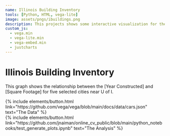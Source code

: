```yaml
---
name: Illinois Building Inventory
tools: [Python, HTML, vega-lite]
image: assets/pngs/ibuildings.png
description: This projects shows some interactive visualization for the Illinois Buildings Inventory dataset.
custom_js:
  - vega.min
  - vega-lite.min
  - vega-embed.min
  - justcharts
---
```



# Illinois Building Inventory

This graph shows the relationship between the [Year Constructed] and [Square Footage] for five selected cities near U of I.

<vegachart schema-url="{{ site.baseurl }}/assets/json/ibuildings.json" style="width: 100%"></vegachart>




<!-- these are written in a combo of html and liquid --> 

<div class="left">
{% include elements/button.html link="https://github.com/vega/vega/blob/main/docs/data/cars.json" text="The Data" %}
</div>

<div class="right">
{% include elements/button.html link="https://github.com/jnaiman/online_cv_public/blob/main/python_notebooks/test_generate_plots.ipynb" text="The Analysis" %}
</div>

